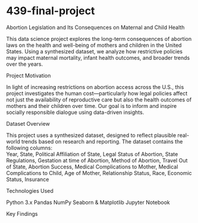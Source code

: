 # 439-final-project

Abortion Legislation and Its Consequences on Maternal and Child Health

This data science project explores the long-term consequences of abortion laws on the health and well-being of mothers and children in the United States. Using a synthesized dataset, we analyze how restrictive policies may impact maternal mortality, infant health outcomes, and broader trends over the years.


Project Motivation

In light of increasing restrictions on abortion access across the U.S., this project investigates the human cost—particularly how legal policies affect not just the availability of reproductive care but also the health outcomes of mothers and their children over time. Our goal is to inform and inspire socially responsible dialogue using data-driven insights.


Dataset Overview

This project uses a synthesized dataset, designed to reflect plausible real-world trends based on research and reporting. The dataset contains the following columns:                             
Year, State, Political Affiliation of State, Legal Status of Abortion, State Regulations, Gestation at time of Abortion, Method of Abortion, Travel Out of State, Abortion Success, Medical Complications to Mother, Medical Complications to Child, Age of Mother,	  Relationship Status, Race, Economic Status, Insurance	                           


Technologies Used

Python 3.x
Pandas
NumPy
Seaborn & Matplotlib
Jupyter Notebook


Key Findings
